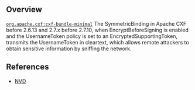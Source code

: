 ## Overview
[`org.apache.cxf:cxf-bundle-minimal`](http://search.maven.org/#search%7Cga%7C1%7Ca%3A%22cxf-bundle-minimal%22)
The SymmetricBinding in Apache CXF before 2.6.13 and 2.7.x before 2.7.10, when EncryptBeforeSigning is enabled and the UsernameToken policy is set to an EncryptedSupportingToken, transmits the UsernameToken in cleartext, which allows remote attackers to obtain sensitive information by sniffing the network.

## References
- [NVD](https://web.nvd.nist.gov/view/vuln/detail?vulnId=CVE-2014-0035)